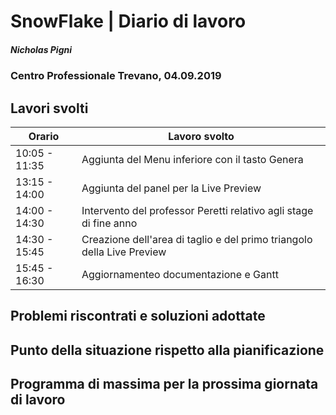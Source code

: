 

# SnowFlake | Diario di lavoro
##### Nicholas Pigni
### Centro Professionale Trevano, 04.09.2019

## Lavori svolti


|Orario        |Lavoro svolto|
|--------------|---------------------------------------|
|10:05 - 11:35 |Aggiunta del Menu inferiore con il tasto Genera|
|13:15 - 14:00 |Aggiunta del panel per la Live Preview |
|14:00 - 14:30 |Intervento del professor Peretti relativo agli stage di fine anno|
|14:30 - 15:45 |Creazione dell'area di taglio e del primo triangolo della Live Preview|
|15:45 - 16:30 |Aggiornamenteo documentazione e Gantt|


##  Problemi riscontrati e soluzioni adottate



##  Punto della situazione rispetto alla pianificazione


## Programma di massima per la prossima giornata di lavoro